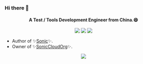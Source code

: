 ### Hi there 👋

<h4 align="center">A Test / Tools Development Engineer from China.😄</h4>
<p align="center">
<img src="https://visitor-badge.laobi.icu/badge?page_id=ZhouYixun.ZhouYixun" />
<img src="https://img.shields.io/github/followers/ZhouYixun?color=c780fa" />
<img src="https://img.shields.io/badge/-291028775@qq.com-c14438?style=flat&logo=Gmail&logoColor=white" />
</p>


- Author of ✨[Sonic](https://sonic-cloud.gitee.io)✨.
- Owner of ✨[SonicCloudOrg](https://github.com/SonicCloudOrg)✨.

<p align="center">
<img src="https://github-readme-stats-one-bice.vercel.app/api?username=ZhouYixun&show_icons=true&count_private=true&role=OWNER,ORGANIZATION_MEMBER,COLLABORATOR&theme=bright&line_height=33" />
</p>


